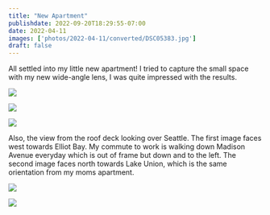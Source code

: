 ```yaml
---
title: "New Apartment"
publishdate: 2022-09-20T18:29:55-07:00
date: 2022-04-11
images: ['photos/2022-04-11/converted/DSC05383.jpg']
draft: false
---
```


All settled into my little new apartment!  I tried to capture the small space with my new wide-angle lens, I was quite impressed with the results.  

![](../photos/2022-04-11/converted/DSC05375.jpg)

![](../photos/2022-04-11/converted/DSC05378.jpg)

![](../photos/2022-04-11/converted/DSC05379.jpg)

Also, the view from the roof deck looking over Seattle.  The first image faces west towards Elliot Bay.  My commute to work is walking down Madison Avenue everyday which is out of frame but down and to the left.  The second image faces north towards Lake Union, which is the same orientation from my moms apartment.

![](../photos/2022-04-11/converted/DSC05383.jpg)

![](../photos/2022-04-11/converted/DSC05384.jpg)